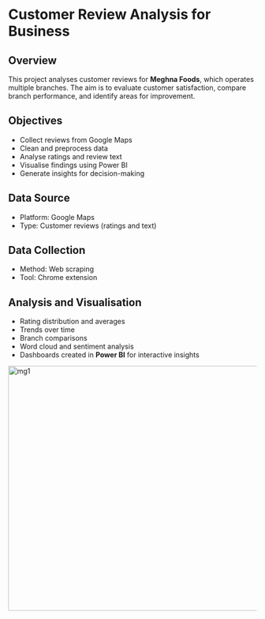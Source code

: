 # Customer Review Analysis for Business

## Overview
This project analyses customer reviews for **Meghna Foods**, which operates multiple branches. The aim is to evaluate customer satisfaction, compare branch performance, and identify areas for improvement.

## Objectives
- Collect reviews from Google Maps  
- Clean and preprocess data  
- Analyse ratings and review text  
- Visualise findings using Power BI  
- Generate insights for decision-making  

## Data Source
- Platform: Google Maps  
- Type: Customer reviews (ratings and text)  

## Data Collection
- Method: Web scraping  
- Tool: Chrome extension  

## Analysis and Visualisation
- Rating distribution and averages  
- Trends over time  
- Branch comparisons  
- Word cloud and sentiment analysis  
- Dashboards created in **Power BI** for interactive insights
<img width="872" height="497" alt="mg1" src="https://github.com/user-attachments/assets/05004ff3-02ab-4046-819a-3f854cb5dbd7" />

